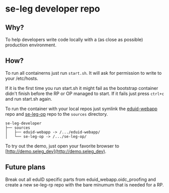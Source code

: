 # se-leg developer repo

## Why?

To help developers write code locally with a (as close as possible) production environment.

## How?

To run all containerns just run `start.sh`. It will ask for permission to write to your /etc/hosts.
 
If it is the first time you run start.sh it might fail as the bootstrap container didn't finish before the RP or OP managed to start. If it fails just press `ctrl+c` and run start.sh again.

To run the container with your local repos just symlink the [eduid-webapp](https://github.com/SUNET/eduid-webapp/) repo and [se-leg-op](https://github.com/SUNET/se-leg-op/) repo to the `sources` directory.


    se-leg-developer
    ├── sources
    │   ├── eduid-webapp -> /.../eduid-webapp/
    │   └── se-leg-op -> /.../se-leg-op/

To try out the demo, just open your favorite browser to [http://demo.seleg_dev](http://demo.seleg_dev).

## Future plans

Break out all eduID specific parts from eduid_webapp.oidc_proofing and create a new se-leg-rp repo with the bare minumum
that is needed for a RP.

